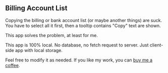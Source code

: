 ## Billing Account List

Copying the billing or bank account list (or maybe another things) are suck. You have to select all it first, then a tooltip contains "Copy" text are shown.

This app solves the problem, at least for me.

This app is 100% local. No database, no fetch request to server. Just client-side app with local storage.

Feel free to modify it as needed. If you like my work, you can [buy me a coffee](https://nihbuatjajan.com/adipurnm).

